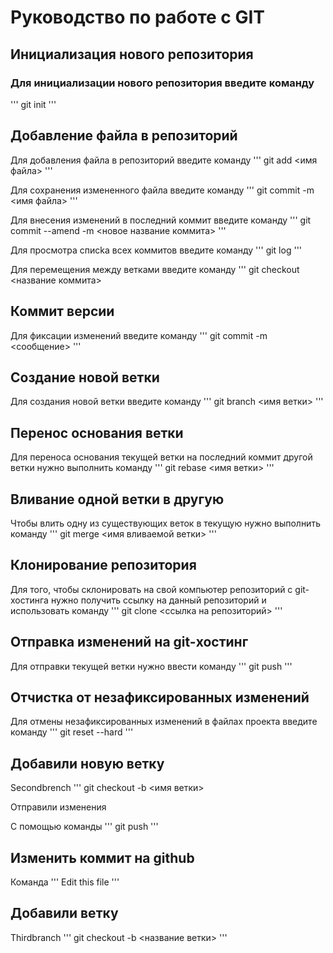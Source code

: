 # Руководство по работе с GIT

## Инициализация нового репозитория

### Для инициализации нового репозитория введите команду
'''
   git init
'''

## Добавление файла в репозиторий

Для добавления файла в репозиторий введите команду
'''
git add <имя файла>
'''

Для сохранения измененного файла введите команду
'''
git commit -m <имя файла>
'''

Для внесения изменений в последний коммит введите команду
'''
git commit --amend -m <новое название коммита>
'''

Для просмотра списkа всех коммитов введите команду
'''
git log
'''

Для перемещения между ветками введите команду
'''
git checkout <название коммита>

## Коммит версии

Для фиксации изменений введите команду
'''
git commit -m <сообщение>
'''

## Создание новой ветки

Для создания новой ветки введите команду 
'''
git branch <имя ветки>
'''

## Перенос основания ветки

Для переноса основания текущей ветки на последний коммит другой ветки нужно выполнить команду
'''
git rebase <имя ветки>
'''

## Вливание одной ветки в другую

Чтобы влить одну из существующих веток в текущую нужно выполнить команду
'''
git merge <имя вливаемой ветки>
'''

## Клонирование репозитория

Для того, чтобы склонировать на свой компьютер репозиторий с git-хостинга нужно получить ссылку на данный репозиторий и использовать команду
'''
git clone <ссылка на репозиторий>
'''
## Отправка изменений на git-хостинг

Для отправки текущей ветки нужно ввести команду
'''
git push
'''

## Отчистка от незафиксированных изменений
Для отмены незафиксированных изменений в файлах проекта введите команду
'''
git reset --hard
'''

## Добавили новую ветку

Secondbrench
'''
git checkout -b <имя ветки>

Отправили изменения

С помощью команды
'''
git push
'''

## Изменить коммит на github

Команда
'''
Edit this file
'''

## Добавили ветку

Thirdbranch
'''
git checkout -b <название ветки>
'''
